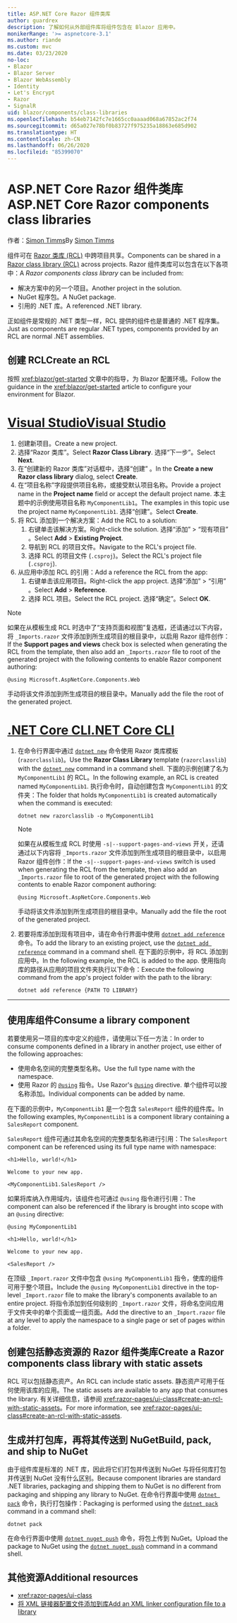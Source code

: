 ```yaml
---
title: ASP.NET Core Razor 组件类库
author: guardrex
description: 了解如何从外部组件库将组件包含在 Blazor 应用中。
monikerRange: '>= aspnetcore-3.1'
ms.author: riande
ms.custom: mvc
ms.date: 03/23/2020
no-loc:
- Blazor
- Blazor Server
- Blazor WebAssembly
- Identity
- Let's Encrypt
- Razor
- SignalR
uid: blazor/components/class-libraries
ms.openlocfilehash: b54eb7142fc7e1665cc0aaaad068a67852ac2f74
ms.sourcegitcommit: d65a027e78bf0b83727f975235a18863e685d902
ms.translationtype: HT
ms.contentlocale: zh-CN
ms.lasthandoff: 06/26/2020
ms.locfileid: "85399070"
---
```

# <a name="aspnet-core-razor-components-class-libraries"></a><span data-ttu-id="77751-103">ASP.NET Core Razor 组件类库</span><span class="sxs-lookup"><span data-stu-id="77751-103">ASP.NET Core Razor components class libraries</span></span>

<span data-ttu-id="77751-104">作者：[Simon Timms](https://github.com/stimms)</span><span class="sxs-lookup"><span data-stu-id="77751-104">By [Simon Timms](https://github.com/stimms)</span></span>

<span data-ttu-id="77751-105">组件可在 [Razor 类库 (RCL)](xref:razor-pages/ui-class) 中跨项目共享。</span><span class="sxs-lookup"><span data-stu-id="77751-105">Components can be shared in a [Razor class library (RCL)](xref:razor-pages/ui-class) across projects.</span></span> <span data-ttu-id="77751-106">Razor 组件类库可以包含在以下各项中：</span><span class="sxs-lookup"><span data-stu-id="77751-106">A *Razor components class library* can be included from:</span></span>

* <span data-ttu-id="77751-107">解决方案中的另一个项目。</span><span class="sxs-lookup"><span data-stu-id="77751-107">Another project in the solution.</span></span>
* <span data-ttu-id="77751-108">NuGet 程序包。</span><span class="sxs-lookup"><span data-stu-id="77751-108">A NuGet package.</span></span>
* <span data-ttu-id="77751-109">引用的 .NET 库。</span><span class="sxs-lookup"><span data-stu-id="77751-109">A referenced .NET library.</span></span>

<span data-ttu-id="77751-110">正如组件是常规的 .NET 类型一样，RCL 提供的组件也是普通的 .NET 程序集。</span><span class="sxs-lookup"><span data-stu-id="77751-110">Just as components are regular .NET types, components provided by an RCL are normal .NET assemblies.</span></span>

## <a name="create-an-rcl"></a><span data-ttu-id="77751-111">创建 RCL</span><span class="sxs-lookup"><span data-stu-id="77751-111">Create an RCL</span></span>

<span data-ttu-id="77751-112">按照 <xref:blazor/get-started> 文章中的指导，为 Blazor 配置环境。</span><span class="sxs-lookup"><span data-stu-id="77751-112">Follow the guidance in the <xref:blazor/get-started> article to configure your environment for Blazor.</span></span>

# <a name="visual-studio"></a>[<span data-ttu-id="77751-113">Visual Studio</span><span class="sxs-lookup"><span data-stu-id="77751-113">Visual Studio</span></span>](#tab/visual-studio)

1. <span data-ttu-id="77751-114">创建新项目。</span><span class="sxs-lookup"><span data-stu-id="77751-114">Create a new project.</span></span>
1. <span data-ttu-id="77751-115">选择“Razor 类库”。</span><span class="sxs-lookup"><span data-stu-id="77751-115">Select **Razor Class Library**.</span></span> <span data-ttu-id="77751-116">选择“下一步”。</span><span class="sxs-lookup"><span data-stu-id="77751-116">Select **Next**.</span></span>
1. <span data-ttu-id="77751-117">在“创建新的 Razor 类库”对话框中，选择“创建” 。</span><span class="sxs-lookup"><span data-stu-id="77751-117">In the **Create a new Razor class library** dialog, select **Create**.</span></span>
1. <span data-ttu-id="77751-118">在“项目名称”字段提供项目名称，或接受默认项目名称。</span><span class="sxs-lookup"><span data-stu-id="77751-118">Provide a project name in the **Project name** field or accept the default project name.</span></span> <span data-ttu-id="77751-119">本主题中的示例使用项目名称 `MyComponentLib1`。</span><span class="sxs-lookup"><span data-stu-id="77751-119">The examples in this topic use the project name `MyComponentLib1`.</span></span> <span data-ttu-id="77751-120">选择“创建”。</span><span class="sxs-lookup"><span data-stu-id="77751-120">Select **Create**.</span></span>
1. <span data-ttu-id="77751-121">将 RCL 添加到一个解决方案：</span><span class="sxs-lookup"><span data-stu-id="77751-121">Add the RCL to a solution:</span></span>
   1. <span data-ttu-id="77751-122">右键单击该解决方案。</span><span class="sxs-lookup"><span data-stu-id="77751-122">Right-click the solution.</span></span> <span data-ttu-id="77751-123">选择“添加” > “现有项目” 。</span><span class="sxs-lookup"><span data-stu-id="77751-123">Select **Add** > **Existing Project**.</span></span>
   1. <span data-ttu-id="77751-124">导航到 RCL 的项目文件。</span><span class="sxs-lookup"><span data-stu-id="77751-124">Navigate to the RCL's project file.</span></span>
   1. <span data-ttu-id="77751-125">选择 RCL 的项目文件 (`.csproj`)。</span><span class="sxs-lookup"><span data-stu-id="77751-125">Select the RCL's project file (`.csproj`).</span></span>
1. <span data-ttu-id="77751-126">从应用中添加 RCL 的引用：</span><span class="sxs-lookup"><span data-stu-id="77751-126">Add a reference the RCL from the app:</span></span>
   1. <span data-ttu-id="77751-127">右键单击该应用项目。</span><span class="sxs-lookup"><span data-stu-id="77751-127">Right-click the app project.</span></span> <span data-ttu-id="77751-128">选择“添加” > “引用” 。</span><span class="sxs-lookup"><span data-stu-id="77751-128">Select **Add** > **Reference**.</span></span>
   1. <span data-ttu-id="77751-129">选择 RCL 项目。</span><span class="sxs-lookup"><span data-stu-id="77751-129">Select the RCL project.</span></span> <span data-ttu-id="77751-130">选择“确定”。</span><span class="sxs-lookup"><span data-stu-id="77751-130">Select **OK**.</span></span>

> [!NOTE]
> <span data-ttu-id="77751-131">如果在从模板生成 RCL 时选中了“支持页面和视图”复选框，还请通过以下内容，将 `_Imports.razor` 文件添加到所生成项目的根目录中，以启用 Razor 组件创作：</span><span class="sxs-lookup"><span data-stu-id="77751-131">If the **Support pages and views** check box is selected when generating the RCL from the template, then also add an `_Imports.razor` file to root of the generated project with the following contents to enable Razor component authoring:</span></span>
>
> ```razor
> @using Microsoft.AspNetCore.Components.Web
> ```
>
> <span data-ttu-id="77751-132">手动将该文件添加到所生成项目的根目录中。</span><span class="sxs-lookup"><span data-stu-id="77751-132">Manually add the file the root of the generated project.</span></span>

# <a name="net-core-cli"></a>[<span data-ttu-id="77751-133">.NET Core CLI</span><span class="sxs-lookup"><span data-stu-id="77751-133">.NET Core CLI</span></span>](#tab/netcore-cli)

1. <span data-ttu-id="77751-134">在命令行界面中通过 [`dotnet new`](/dotnet/core/tools/dotnet-new) 命令使用 Razor 类库模板 (`razorclasslib`)。</span><span class="sxs-lookup"><span data-stu-id="77751-134">Use the **Razor Class Library** template (`razorclasslib`) with the [`dotnet new`](/dotnet/core/tools/dotnet-new) command in a command shell.</span></span> <span data-ttu-id="77751-135">下面的示例创建了名为 `MyComponentLib1` 的 RCL。</span><span class="sxs-lookup"><span data-stu-id="77751-135">In the following example, an RCL is created named `MyComponentLib1`.</span></span> <span data-ttu-id="77751-136">执行命令时，自动创建包含 `MyComponentLib1` 的文件夹：</span><span class="sxs-lookup"><span data-stu-id="77751-136">The folder that holds `MyComponentLib1` is created automatically when the command is executed:</span></span>

   ```dotnetcli
   dotnet new razorclasslib -o MyComponentLib1
   ```

   > [!NOTE]
   > <span data-ttu-id="77751-137">如果在从模板生成 RCL 时使用 `-s|--support-pages-and-views` 开关，还请通过以下内容将 `_Imports.razor` 文件添加到所生成项目的根目录中，以启用 Razor 组件创作：</span><span class="sxs-lookup"><span data-stu-id="77751-137">If the `-s|--support-pages-and-views` switch is used when generating the RCL from the template, then also add an `_Imports.razor` file to root of the generated project with the following contents to enable Razor component authoring:</span></span>
   >
   > ```razor
   > @using Microsoft.AspNetCore.Components.Web
   > ```
   >
   > <span data-ttu-id="77751-138">手动将该文件添加到所生成项目的根目录中。</span><span class="sxs-lookup"><span data-stu-id="77751-138">Manually add the file the root of the generated project.</span></span>

1. <span data-ttu-id="77751-139">若要将库添加到现有项目中，请在命令行界面中使用 [`dotnet add reference`](/dotnet/core/tools/dotnet-add-reference) 命令。</span><span class="sxs-lookup"><span data-stu-id="77751-139">To add the library to an existing project, use the [`dotnet add reference`](/dotnet/core/tools/dotnet-add-reference) command in a command shell.</span></span> <span data-ttu-id="77751-140">在下面的示例中，将 RCL 添加到应用中。</span><span class="sxs-lookup"><span data-stu-id="77751-140">In the following example, the RCL is added to the app.</span></span> <span data-ttu-id="77751-141">使用指向库的路径从应用的项目文件夹执行以下命令：</span><span class="sxs-lookup"><span data-stu-id="77751-141">Execute the following command from the app's project folder with the path to the library:</span></span>

   ```dotnetcli
   dotnet add reference {PATH TO LIBRARY}
   ```

---

## <a name="consume-a-library-component"></a><span data-ttu-id="77751-142">使用库组件</span><span class="sxs-lookup"><span data-stu-id="77751-142">Consume a library component</span></span>

<span data-ttu-id="77751-143">若要使用另一项目的库中定义的组件，请使用以下任一方法：</span><span class="sxs-lookup"><span data-stu-id="77751-143">In order to consume components defined in a library in another project, use either of the following approaches:</span></span>

* <span data-ttu-id="77751-144">使用命名空间的完整类型名称。</span><span class="sxs-lookup"><span data-stu-id="77751-144">Use the full type name with the namespace.</span></span>
* <span data-ttu-id="77751-145">使用 Razor 的 [`@using`](xref:mvc/views/razor#using) 指令。</span><span class="sxs-lookup"><span data-stu-id="77751-145">Use Razor's [`@using`](xref:mvc/views/razor#using) directive.</span></span> <span data-ttu-id="77751-146">单个组件可以按名称添加。</span><span class="sxs-lookup"><span data-stu-id="77751-146">Individual components can be added by name.</span></span>

<span data-ttu-id="77751-147">在下面的示例中，`MyComponentLib1` 是一个包含 `SalesReport` 组件的组件库。</span><span class="sxs-lookup"><span data-stu-id="77751-147">In the following examples, `MyComponentLib1` is a component library containing a `SalesReport` component.</span></span>

<span data-ttu-id="77751-148">`SalesReport` 组件可通过其命名空间的完整类型名称进行引用：</span><span class="sxs-lookup"><span data-stu-id="77751-148">The `SalesReport` component can be referenced using its full type name with namespace:</span></span>

```razor
<h1>Hello, world!</h1>

Welcome to your new app.

<MyComponentLib1.SalesReport />
```

<span data-ttu-id="77751-149">如果将库纳入作用域内，该组件也可通过 `@using` 指令进行引用：</span><span class="sxs-lookup"><span data-stu-id="77751-149">The component can also be referenced if the library is brought into scope with an `@using` directive:</span></span>

```razor
@using MyComponentLib1

<h1>Hello, world!</h1>

Welcome to your new app.

<SalesReport />
```

<span data-ttu-id="77751-150">在顶级 `_Import.razor` 文件中包含 `@using MyComponentLib1` 指令，使库的组件可用于整个项目。</span><span class="sxs-lookup"><span data-stu-id="77751-150">Include the `@using MyComponentLib1` directive in the top-level `_Import.razor` file to make the library's components available to an entire project.</span></span> <span data-ttu-id="77751-151">将指令添加到任何级别的 `_Import.razor` 文件，将命名空间应用于文件夹中的单个页面或一组页面。</span><span class="sxs-lookup"><span data-stu-id="77751-151">Add the directive to an `_Import.razor` file at any level to apply the namespace to a single page or set of pages within a folder.</span></span>

## <a name="create-a-razor-components-class-library-with-static-assets"></a><span data-ttu-id="77751-152">创建包括静态资源的 Razor 组件类库</span><span class="sxs-lookup"><span data-stu-id="77751-152">Create a Razor components class library with static assets</span></span>

<span data-ttu-id="77751-153">RCL 可以包括静态资产。</span><span class="sxs-lookup"><span data-stu-id="77751-153">An RCL can include static assets.</span></span> <span data-ttu-id="77751-154">静态资产可用于任何使用该库的应用。</span><span class="sxs-lookup"><span data-stu-id="77751-154">The static assets are available to any app that consumes the library.</span></span> <span data-ttu-id="77751-155">有关详细信息，请参阅 <xref:razor-pages/ui-class#create-an-rcl-with-static-assets>。</span><span class="sxs-lookup"><span data-stu-id="77751-155">For more information, see <xref:razor-pages/ui-class#create-an-rcl-with-static-assets>.</span></span>

## <a name="build-pack-and-ship-to-nuget"></a><span data-ttu-id="77751-156">生成并打包库，再将其传送到 NuGet</span><span class="sxs-lookup"><span data-stu-id="77751-156">Build, pack, and ship to NuGet</span></span>

<span data-ttu-id="77751-157">由于组件库是标准的 .NET 库，因此将它们打包并传送到 NuGet 与将任何库打包并传送到 NuGet 没有什么区别。</span><span class="sxs-lookup"><span data-stu-id="77751-157">Because component libraries are standard .NET libraries, packaging and shipping them to NuGet is no different from packaging and shipping any library to NuGet.</span></span> <span data-ttu-id="77751-158">在命令行界面中使用 [`dotnet pack`](/dotnet/core/tools/dotnet-pack) 命令，执行打包操作：</span><span class="sxs-lookup"><span data-stu-id="77751-158">Packaging is performed using the [`dotnet pack`](/dotnet/core/tools/dotnet-pack) command in a command shell:</span></span>

```dotnetcli
dotnet pack
```

<span data-ttu-id="77751-159">在命令行界面中使用 [`dotnet nuget push`](/dotnet/core/tools/dotnet-nuget-push) 命令，将包上传到 NuGet。</span><span class="sxs-lookup"><span data-stu-id="77751-159">Upload the package to NuGet using the [`dotnet nuget push`](/dotnet/core/tools/dotnet-nuget-push) command in a command shell.</span></span>

## <a name="additional-resources"></a><span data-ttu-id="77751-160">其他资源</span><span class="sxs-lookup"><span data-stu-id="77751-160">Additional resources</span></span>

* <xref:razor-pages/ui-class>
* [<span data-ttu-id="77751-161">将 XML 链接器配置文件添加到库</span><span class="sxs-lookup"><span data-stu-id="77751-161">Add an XML linker configuration file to a library</span></span>](xref:blazor/host-and-deploy/configure-linker#add-an-xml-linker-configuration-file-to-a-library)
